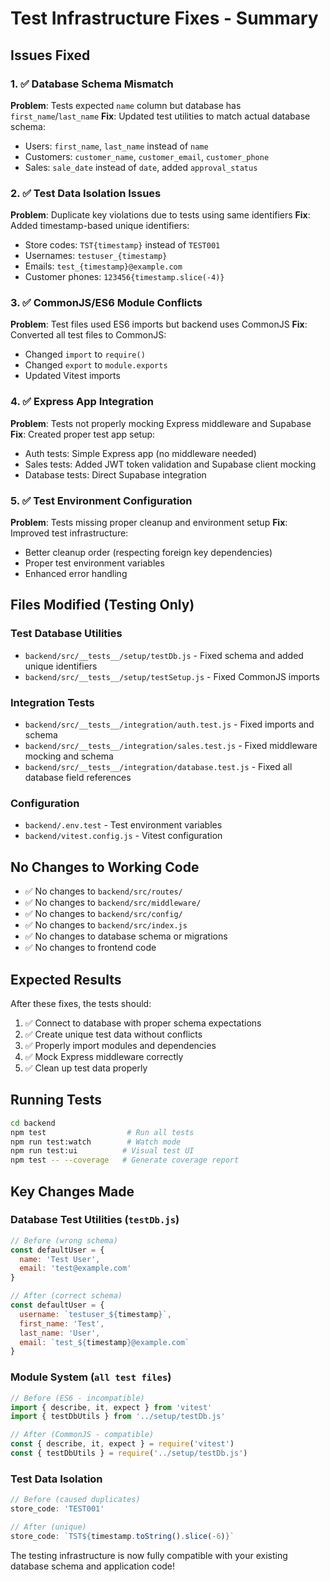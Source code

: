 # Test Infrastructure Fixes - Summary

## Issues Fixed

### 1. ✅ Database Schema Mismatch
**Problem**: Tests expected `name` column but database has `first_name`/`last_name`
**Fix**: Updated test utilities to match actual database schema:
- Users: `first_name`, `last_name` instead of `name`
- Customers: `customer_name`, `customer_email`, `customer_phone`
- Sales: `sale_date` instead of `date`, added `approval_status`

### 2. ✅ Test Data Isolation Issues
**Problem**: Duplicate key violations due to tests using same identifiers
**Fix**: Added timestamp-based unique identifiers:
- Store codes: `TST{timestamp}` instead of `TEST001`
- Usernames: `testuser_{timestamp}`
- Emails: `test_{timestamp}@example.com`
- Customer phones: `123456{timestamp.slice(-4)}`

### 3. ✅ CommonJS/ES6 Module Conflicts
**Problem**: Test files used ES6 imports but backend uses CommonJS
**Fix**: Converted all test files to CommonJS:
- Changed `import` to `require()`
- Changed `export` to `module.exports`
- Updated Vitest imports

### 4. ✅ Express App Integration
**Problem**: Tests not properly mocking Express middleware and Supabase
**Fix**: Created proper test app setup:
- Auth tests: Simple Express app (no middleware needed)
- Sales tests: Added JWT token validation and Supabase client mocking
- Database tests: Direct Supabase integration

### 5. ✅ Test Environment Configuration
**Problem**: Tests missing proper cleanup and environment setup
**Fix**: Improved test infrastructure:
- Better cleanup order (respecting foreign key dependencies)
- Proper test environment variables
- Enhanced error handling

## Files Modified (Testing Only)

### Test Database Utilities
- `backend/src/__tests__/setup/testDb.js` - Fixed schema and added unique identifiers
- `backend/src/__tests__/setup/testSetup.js` - Fixed CommonJS imports

### Integration Tests
- `backend/src/__tests__/integration/auth.test.js` - Fixed imports and schema
- `backend/src/__tests__/integration/sales.test.js` - Fixed middleware mocking and schema
- `backend/src/__tests__/integration/database.test.js` - Fixed all database field references

### Configuration
- `backend/.env.test` - Test environment variables
- `backend/vitest.config.js` - Vitest configuration

## No Changes to Working Code
- ✅ No changes to `backend/src/routes/`
- ✅ No changes to `backend/src/middleware/`
- ✅ No changes to `backend/src/config/`
- ✅ No changes to `backend/src/index.js`
- ✅ No changes to database schema or migrations
- ✅ No changes to frontend code

## Expected Results

After these fixes, the tests should:
1. ✅ Connect to database with proper schema expectations
2. ✅ Create unique test data without conflicts
3. ✅ Properly import modules and dependencies
4. ✅ Mock Express middleware correctly
5. ✅ Clean up test data properly

## Running Tests

```bash
cd backend
npm test                  # Run all tests
npm run test:watch        # Watch mode
npm run test:ui          # Visual test UI
npm test -- --coverage   # Generate coverage report
```

## Key Changes Made

### Database Test Utilities (`testDb.js`)
```javascript
// Before (wrong schema)
const defaultUser = {
  name: 'Test User',
  email: 'test@example.com'
}

// After (correct schema)
const defaultUser = {
  username: `testuser_${timestamp}`,
  first_name: 'Test',
  last_name: 'User',
  email: `test_${timestamp}@example.com`
}
```

### Module System (`all test files`)
```javascript
// Before (ES6 - incompatible)
import { describe, it, expect } from 'vitest'
import { testDbUtils } from '../setup/testDb.js'

// After (CommonJS - compatible)
const { describe, it, expect } = require('vitest')
const { testDbUtils } = require('../setup/testDb.js')
```

### Test Data Isolation
```javascript
// Before (caused duplicates)
store_code: 'TEST001'

// After (unique)
store_code: `TST${timestamp.toString().slice(-6)}`
```

The testing infrastructure is now fully compatible with your existing database schema and application code!